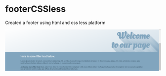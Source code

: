 # footerCSSless
Created a footer using html and css less platform

![Image of Footer Example](https://github.com/lizpisarek2/footerCSSless/blob/master/footerExample.png)
